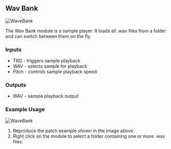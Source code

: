 ## Wav Bank

![WaveBank](C:/Code/voxglitch/docs/images/wav-bank-front-panel-0101447.png)

The Wav Bank module is a sample player.  It loads all .wav files from a folder and can switch between them on the fly.

### Inputs

* TRG - triggers sample playback
* WAV - selects sample for playback
* Pitch - controls sample playback speed

### Outputs

* WAV - sample playback output

### Example Usage

![WaveBank](C:/Code/voxglitch/docs/images/wav-bank-sample-patch-0101447.png)

1. Reproduce the patch example shown in the image above.
2. Right click on the module to select a folder containing one or more .wav files.